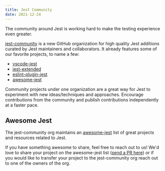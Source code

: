 ```yaml
---
title: Jest Community
date: 2021-12-24
---
```


The community around Jest is working hard to make the testing experience even greater.

[jest-community](https://github.com/jest-community) is a new GitHub organization for high quality Jest additions curated by Jest maintainers and collaborators. It already features some of our favorite projects, to name a few:

- [vscode-jest](https://github.com/jest-community/vscode-jest)
- [jest-extended](https://github.com/jest-community/jest-extended)
- [eslint-plugin-jest](https://github.com/jest-community/eslint-plugin-jest)
- [awesome-jest](https://github.com/jest-community/awesome-jest)

Community projects under one organization are a great way for Jest to experiment with new ideas/techniques and approaches. Encourage contributions from the community and publish contributions independently at a faster pace.

## Awesome Jest

The jest-community org maintains an [awesome-jest](https://github.com/jest-community/awesome-jest) list of great projects and resources related to Jest.

If you have something awesome to share, feel free to reach out to us! We'd love to share your project on the awesome-jest list ([send a PR here](https://github.com/jest-community/awesome-jest/pulls)) or if you would like to transfer your project to the jest-community org reach out to one of the owners of the org.

